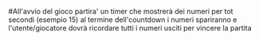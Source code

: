 #All'avvio del gioco partira' un timer che mostrerà dei numeri per tot secondi (esempio 15)
 al termine dell'countdown i numeri spariranno e l'utente/giocatore
dovrà ricordare tutti i numeri usciti per vincere la partita 
